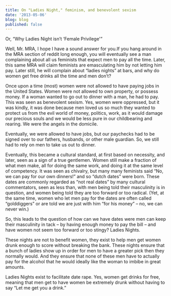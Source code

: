 ```yaml
---
title: On "Ladies Night," feminism, and benevolent sexism
date: '2013-05-06'
blog: blog
published: false
---
```


Or, “Why Ladies Night isn’t ‘Female Privilege'”

Well, Mr. MRA, I hope I have a sound answer for you.If you hang around in the MRA section of reddit long enough, you will eventually see a man complaining about all us feminists that expect men to pay all the time. Later, this same MRA will claim feminists are emasculating him by not letting him pay. Later still, he will complain about “ladies nights” at bars, and why do women get free drinks all the time and men don’t?

Once upon a time (most) women were not allowed to have paying jobs in the United States. Women were not allowed to own property, or possess money. If a woman wanted to go out to dinner with a man, he had to pay. This was seen as benevolent sexism. Yes, women were oppressed, but it was kindly, it was done because men loved us so much they wanted to protect us from the evil world of money, politics, work, as it would damage our precious souls and we would be less pure in our childbearing and rearing. We were the angels in the domicile.

Eventually, we were allowed to have jobs, but our paychecks had to be signed over to our fathers, husbands, or other male guardian. So, we still had to rely on men to take us out to dinner.

Eventually, this became a cultural standard, at first based on necessity, and later, seen as a sign of a true gentlemen. Women still make a fraction of what men make, all for doing the same work, and doing it at the same level of competency. It was seen as chivalry, but many many feminists said “No, we can pay for our own dinners!” and so “dutch dates” were born. These dates are commonly regarded as “not real dates” by many cultural commentators, seen as less than, with men being told their masculinity is in question, and women being told they are too forward or too radical. (Yet, at the same time, women who let men pay for the dates are often called “golddiggers” or are told we are just with him “for his money” – no, we can never win.)

So, this leads to the question of how can we have dates were men can keep their masculinity in tack – by having enough money to pay the bill – and have women not seem too forward or too stingy? Ladies Nights.

These nights are not to benefit women, they exist to help men get women drunk enough to score without breaking the bank. These nights ensure that a bunch of ladies show up in order for men to have a greater pick then they normally would. And they ensure that none of these men have to actually pay for the alcohol that he would ideally like the woman to imbibe in great amounts.

Ladies Nights exist to facilitate date rape. Yes, women get drinks for free, meaning that men get to have women be extremely drunk without having to say “Let me get you a drink.”